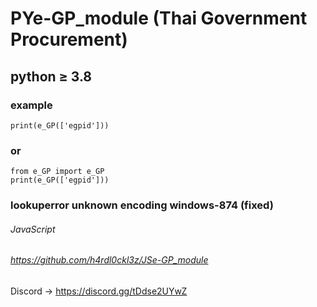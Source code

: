 # PYe-GP_module (Thai Government Procurement)
## python ≥ 3.8
### example
```
print(e_GP(['egpid']))
```
### or
```
from e_GP import e_GP
print(e_GP(['egpid']))
```



### lookuperror unknown encoding windows-874 (fixed)

###### JavaScript
###### https://github.com/h4rdl0ckl3z/JSe-GP_module


Discord -> https://discord.gg/tDdse2UYwZ
